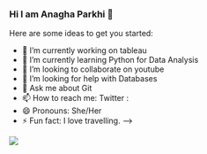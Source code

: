 ### Hi I am Anagha Parkhi 👋

Here are some ideas to get you started:

- 🔭 I’m currently working on tableau
- 🌱 I’m currently learning Python for Data Analysis
- 👯 I’m looking to collaborate on youtube
- 🤔 I’m looking for help with Databases
- 💬 Ask me about Git
- 📫 How to reach me: Twitter : 
- 😄 Pronouns: She/Her
- ⚡ Fun fact: I love travelling.
-->

<img src="https://github-readme-stats.vercel.app/api?username=anaghaparkhi&&show_icons=true&title_color=ffffff&icon_color=bb2acf&text_color=daf7dc&bg_color=191919">
